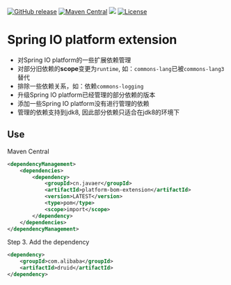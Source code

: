[![GitHub release](https://img.shields.io/github/release/javaercn/platform-bom-extension.svg)]()
[![Maven Central](https://img.shields.io/maven-central/v/cn.javaer/platform-bom-extension.svg)]()
[![](https://jitpack.io/v/javaercn/platform-bom-extension.svg)](https://jitpack.io/#javaercn/platform-bom-extension)
[![License](https://img.shields.io/badge/License-Apache%202.0-blue.svg)](https://opensource.org/licenses/Apache-2.0)
# Spring IO platform extension
* 对Spring IO platform的一些扩展依赖管理
* 对部分旧依赖的**scope**变更为`runtime`, 如：`commons-lang`已被`commons-lang3`替代
* 排除一些依赖关系，如：依赖`commons-logging`
* 升级Spring IO platform已经管理的部分依赖的版本
* 添加一些Spring IO platform没有进行管理的依赖
* 管理的依赖支持到jdk8, 因此部分依赖只适合在jdk8的环境下

## Use
Maven Central
```xml
<dependencyManagement>
    <dependencies>
        <dependency>
            <groupId>cn.javaer</groupId>
            <artifactId>platform-bom-extension</artifactId>
            <version>LATEST</version>
            <type>pom</type>
            <scope>import</scope>
        </dependency>
    </dependencies>
</dependencyManagement>
```

Step 3. Add the dependency
```xml
<dependency>
    <groupId>com.alibaba</groupId>
    <artifactId>druid</artifactId>
</dependency>
```
